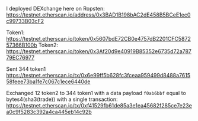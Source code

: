 I deployed DEXchange here on Ropsten: https://testnet.etherscan.io/address/0x3BAD1B198bAC2dE458B5BCeE1ec0c99733B03cF2

Token1: https://testnet.etherscan.io/token/0x5607bdE72CB0e4757dB2201CFC587257366B100b
Token2: https://testnet.etherscan.io/token/0x3Af20d9e40919B85352e6735d72a78779EC76977


Sent 344 token1 https://testnet.etherscan.io/tx/0x6e99ff5b628fc3fceaa959499d8488a761558feee73ba1fe7c067c1ece6440de

Exchanged 12 token2 to 344 token1 with a data payload `f0ab6bbf` equal to bytes4(sha3(trade)) with a single transaction:
https://testnet.etherscan.io/tx/0xf41529fb61de85a3e1ea45682f285ce7e23ea0c9f5283c392a4ca445eb14c92b